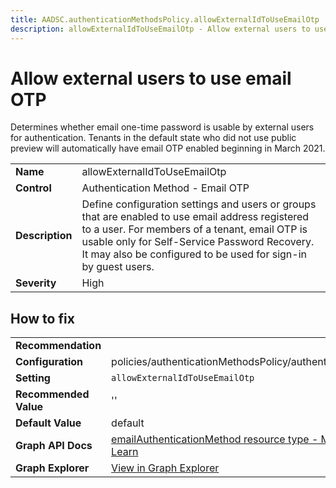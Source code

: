 ```yaml
---
title: AADSC.authenticationMethodsPolicy.allowExternalIdToUseEmailOtp
description: allowExternalIdToUseEmailOtp - Allow external users to use email OTP
---
```


# Allow external users to use email OTP

Determines whether email one-time password is usable by external users for authentication. Tenants in the default state who did not use public preview will automatically have email OTP enabled beginning in March 2021.

| | |
|-|-|
| **Name** | allowExternalIdToUseEmailOtp |
| **Control** | Authentication Method - Email OTP |
| **Description** | Define configuration settings and users or groups that are enabled to use email address registered to a user. For members of a tenant, email OTP is usable only for Self-Service Password Recovery. It may also be configured to be used for sign-in by guest users. |
| **Severity** | High |



## How to fix
| | |
|-|-|
| **Recommendation** |  |
| **Configuration** | policies/authenticationMethodsPolicy/authenticationMethodConfigurations('Email') |
| **Setting** | `allowExternalIdToUseEmailOtp` |
| **Recommended Value** | '' |
| **Default Value** | default |
| **Graph API Docs** | [emailAuthenticationMethod resource type - Microsoft Graph v1.0 - Microsoft Learn](https://learn.microsoft.com/en-us/graph/api/resources/emailauthenticationmethod) |
| **Graph Explorer** | [View in Graph Explorer](https://developer.microsoft.com/en-us/graph/graph-explorer?request=policies/authenticationMethodsPolicy/authenticationMethodConfigurations('Email')&method=GET&version=beta&GraphUrl=https://graph.microsoft.com) |


